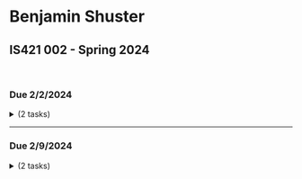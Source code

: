 # Benjamin Shuster 
## IS421 002 - Spring 2024  
<br>

### Due 2/2/2024 
<details>
<summary>(2 tasks)</summary>

**Task:**
 1. clone the `the explorer` repo, and add implement login with Auth0 using code from IS373
 2. Help Maciej with testing.

 **Progress:**
 1. Done as of `1/27/2024` - [repo here](https://github.com/bentzi-shuster/IS421) 
 2. not done :(
</details>

 ***

### Due 2/9/2024 
<details>
<summary>(2 tasks)</summary>

> [!NOTE]  
> Github 2FA can and will ruin your day.😭

**Task:**
 1. Make a example repo for testing github Auth0 oauth with playwright. 
 2. Document the hell out of it so it can be set up in on a new machine. 

 **Progress:**
 1. Done as of `2/9/2024` - [repo here](https://github.com/WISClub/PlaywrightAuthExample)
 2. Same repo as above, see the `README.md` and most of the files
</details>


